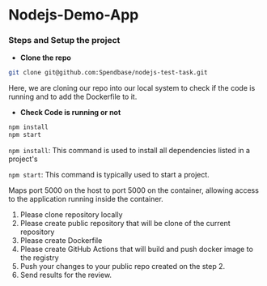# Nodejs-Demo-App

### Steps and Setup the project
- **Clone the repo**
```bash
git clone git@github.com:Spendbase/nodejs-test-task.git
```
Here, we are cloning our repo into our local system to check if the code is running and to add the Dockerfile to it.

- **Check Code is running or not**
 ```bash
npm install
npm start
```
```npm install```: This command is used to install all dependencies listed in a project's 

```npm start```: This command is typically used to start a project.


Maps port 5000 on the host to port 5000 on the container, allowing access to the application running inside the container.

1. Please clone repository locally
2. Please create public repository that will be clone of the current repository
3. Please create Dockerfile
4. Please create GitHub Actions that will build and push docker image to the registry
5. Push your changes to your public repo created on the step 2.
6. Send results for the review.








  


  
  




